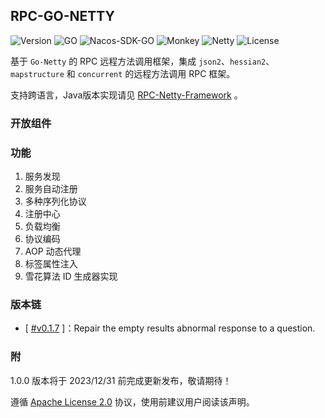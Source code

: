 ## RPC-GO-NETTY

![Version](https://img.shields.io/static/v1?label=Version&message=v0.1.1&color=brightgreen)
![GO](https://img.shields.io/static/v1?label=GO&message=8.0&color=green)
![Nacos-SDK-GO](https://img.shields.io/static/v1?label=Nacos-SDK-GO&message=1.43&color=orange)
![Monkey](https://img.shields.io/static/v1?label=Monkey&message=1.43&color=orange)
![Netty](https://img.shields.io/static/v1?label=GO-Netty&message=4.1.75.Final&color=blueviolet)
![License](https://img.shields.io/static/v1?label=License&message=Apache2&color=blue)


基于 `Go-Netty` 的 RPC 远程方法调用框架，集成 `json2`、`hessian2`、`mapstructure` 和 `concurrent` 的远程方法调用 RPC 框架。

支持跨语言，Java版本实现请见 [RPC-Netty-Framework](https://github.com/fyupeng/rpc-netty-framework) 。

### 开放组件


### 功能
1. 服务发现
2. 服务自动注册
3. 多种序列化协议
4. 注册中心
5. 负载均衡
6. 协议编码
7. AOP 动态代理
8. 标签属性注入
9. 雪花算法 ID 生成器实现


### 版本链

- [ [#v0.1.7](https://pkg.go.dev/github.com/fyupeng/rpc-go-netty@v0.1.2) ]：Repair the empty results abnormal response to a question.


### 附

1.0.0 版本将于 2023/12/31 前完成更新发布，敬请期待！


遵循 [Apache License 2.0](https://www.apache.org/licenses/LICENSE-2.0.html) 协议，使用前建议用户阅读该声明。





